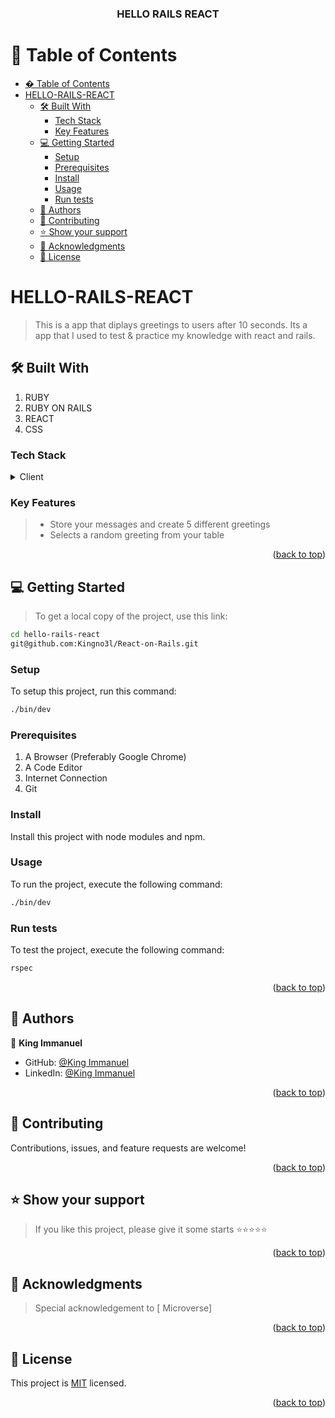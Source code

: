 <a name="readme-top"></a>

<div align="center">

<!-- MAIN HEADING -->

  <h3><b>HELLO RAILS REACT</b></h3>

</div>

<!-- TABLE OF CONTENTS -->

# 📗 Table of Contents

- [� Table of Contents](#-table-of-contents)
- [HELLO-RAILS-REACT ](#hello-rails-react-)
  - [🛠 Built With ](#-built-with-)
    - [Tech Stack ](#tech-stack-)
    - [Key Features ](#key-features-)
  - [💻 Getting Started ](#-getting-started-)
    - [Setup](#setup)
    - [Prerequisites](#prerequisites)
    - [Install](#install)
    - [Usage](#usage)
    - [Run tests](#run-tests)
  - [👥 Authors ](#-authors-)
  - [🤝 Contributing ](#-contributing-)
  - [⭐️ Show your support ](#️-show-your-support-)
  - [🙏 Acknowledgments ](#-acknowledgments-)
  - [📝 License ](#-license-)

<!-- INTRO -->

# HELLO-RAILS-REACT <a name="about-project"></a>

> This is a app that diplays greetings to users after 10 seconds. Its a app that I used to test & practice my knowledge with react and rails.
## 🛠 Built With <a name="built-with"></a>

1. RUBY
2. RUBY ON RAILS
3. REACT
4. CSS

### Tech Stack <a name="tech-stack"></a>

<details>
  <summary>Client</summary>
  <ul>
    <li><a href="https://ruby.org/">RUBY</a></li>
    <li><a href="https://ror.org/">RAILS</a></li>
    <li><a href="https://react.org/">REACT</a></li>
  </ul>
</details>

<!-- Features -->

### Key Features <a name="key-features"></a>

> - Store your messages and create 5 different greetings
> - Selects a random greeting from your table 

<p align="right">(<a href="#readme-top">back to top</a>)</p>

<!-- GETTING STARTED -->

## 💻 Getting Started <a name="getting-started"></a>

> To get a local copy of the project, use this link:

```sh
cd hello-rails-react
git@github.com:Kingno3l/React-on-Rails.git
```

<!-- SETUP -->

### Setup

To setup this project, run this command:

```sh
./bin/dev
```

### Prerequisites

1. A Browser (Preferably Google Chrome)
2. A Code Editor
3. Internet Connection
4. Git

<!-- INSTALL -->

### Install

Install this project with node modules and npm.

### Usage

To run the project, execute the following command:

```sh
./bin/dev 
```

### Run tests

To test the project, execute the following command:

```sh
rspec
```

<!-- ## 🚀 Live Demo <a name="live-demo"></a>

- [Live Demo Link](https://wise-spender.onrender.com/)

## 🚀 Video Demo <a name="live-demo"></a>

- [Live Video Link](https://www.loom.com/share/5a9b67e129bd450ca2567c28b58d82cc?sid=738a80de-8cd1-4c0b-8fd9-a28b3251b886) -->

<p align="right">(<a href="#readme-top">back to top</a>)</p>

<!-- AUTHORS -->

## 👥 Authors <a name="authors"></a>

👤 **King Immanuel**

- GitHub: [@King Immanuel](https://github.com/kingno3l)
- LinkedIn: [@King Immanuel](https://www.linkedin.com/in/kingo3l)


<!-- <p align="right">(<a href="#readme-top">back to top</a>)</p> -->

<!-- ## 🔭 Future Features <a name="future-features"></a>

- [ ] **Budget Quotes**
- [ ] **Expense Breakdown** -->
<!-- - [ ] **Repost posts** -->


<p align="right">(<a href="#readme-top">back to top</a>)</p>

<!-- CONTRIBUTION -->

## 🤝 Contributing <a name="contributing"></a>

Contributions, issues, and feature requests are welcome!

<p align="right">(<a href="#readme-top">back to top</a>)</p>

<!--SUPPORT -->

## ⭐️ Show your support <a name="support"></a>

> If you like this project, please give it some starts ⭐️⭐️⭐️⭐️⭐️

<p align="right">(<a href="#readme-top">back to top</a>)</p>

<!-- ACKNOWLEDGEMENTS -->

## 🙏 Acknowledgments <a name="acknowledgements"></a>

> Special acknowledgement to [ Microverse]

<p align="right">(<a href="#readme-top">back to top</a>)</p>

<!-- LICENSE -->

## 📝 License <a name="license"></a>

This project is [MIT](/LICENSE) licensed.

<p align="right">(<a href="#readme-top">back to top</a>)</p>
